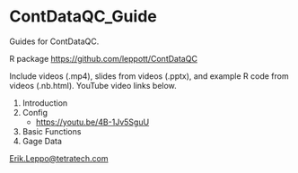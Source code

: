 # ContDataQC_Guide
Guides for ContDataQC.

R package
https://github.com/leppott/ContDataQC

Include videos (.mp4), slides from videos (.pptx), and example R code from videos (.nb.html).  YouTube video links below.

01. Introduction
02. Config
    + https://youtu.be/4B-1Jv5SguU
03. Basic Functions
04. Gage Data



Erik.Leppo@tetratech.com
